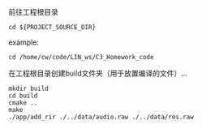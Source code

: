 前往工程根目录
```shell
cd ${PROJECT_SOURCE_DIR}
```
example:
```shell
cd /home/cw/code/LIN_ws/C3_Homework_code
```

在工程根目录创建build文件夹（用于放置编译的文件）...
```shell
mkdir build
cd build
cmake ..
make
./app/add_rir ./../data/audio.raw ./../data/res.raw
```
